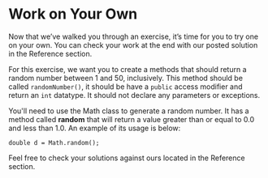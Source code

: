 Work on Your Own
================

Now that we’ve walked you through an exercise, it’s time for you to try one on your own. You can check your work at the end with our posted solution in the Reference section.

For this exercise, we want you to create a methods that should return a random number between 1 and 50, inclusively. This method should be called `randomNumber()`, it should be have a `public` access modifier and return an `int` datatype. It should not declare any parameters or exceptions. 

You'll need to use the Math class to generate a random number. It has a method called **random** that will return a value greater than or equal to 0.0 and less than 1.0. An example of its usage is below:

`double d = Math.random();`

Feel free to check your solutions against ours located in the Reference section.